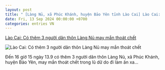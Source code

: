 ```yaml
---
layout: post
title: " [Làng Nủ, xã Phúc Khánh, huyện Bảo Yên tỉnh Lào Cai] Lào Cai: Có thêm 3 người dân thôn Làng Nủ may mắn thoát chết"
date: Fri, 13 Sep 2024 00:00:00 +0700
categories: entries VN
---
```

[Lào Cai: Có thêm 3 người dân thôn Làng Nủ may mắn thoát chết](https://nguoidothi.net.vn/lao-cai-co-them-3-nguoi-dan-thon-lang-nu-may-man-thoat-chet-45245.html)

![Lào Cai: Có thêm 3 người dân thôn Làng Nủ may mắn thoát chết](https://uploads.nguoidothi.net.vn/Avatar/l_c33b3dec-f36b-4a96-9949-00abfbec5479.jpg)

Đến 16 giờ 15 ngày 13.9 có thêm 3 người dân thôn Làng Nủ, xã Phúc Khánh, huyện Bảo Yên, may mắn thoát chết trong lũ dữ do đi làm ăn xa...

